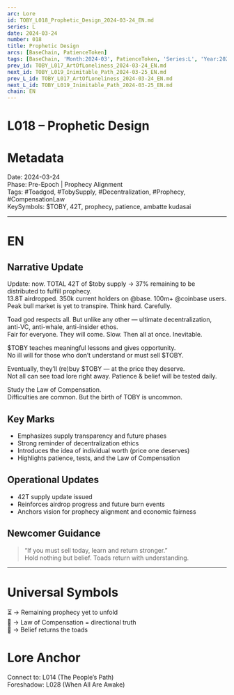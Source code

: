 ```yaml
---
arc: Lore
id: TOBY_L018_Prophetic_Design_2024-03-24_EN.md
series: L
date: 2024-03-24
number: 018
title: Prophetic Design
arcs: [BaseChain, PatienceToken]
tags: [BaseChain, 'Month:2024-03', PatienceToken, 'Series:L', 'Year:2024']
prev_id: TOBY_L017_ArtOfLoneliness_2024-03-24_EN.md
next_id: TOBY_L019_Inimitable_Path_2024-03-25_EN.md
prev_L_id: TOBY_L017_ArtOfLoneliness_2024-03-24_EN.md
next_L_id: TOBY_L019_Inimitable_Path_2024-03-25_EN.md
chain: EN
---
```

# L018 – Prophetic Design 

# Metadata 
Date: 2024-03-24  
Phase: Pre-Epoch | Prophecy Alignment  
Tags: #Toadgod, #TobySupply, #Decentralization, #Prophecy, #CompensationLaw  
KeySymbols: $TOBY, 42T, prophecy, patience, ambatte kudasai  

---

# EN
## Narrative Update  
Update: now. TOTAL 42T of $toby supply → 37% remaining to be distributed to fulfill prophecy.  
13.8T airdropped. 350k current holders on @base. 100m+ @coinbase users.  
Peak bull market is yet to transpire. Think hard. Carefully.  

Toad god respects all. But unlike any other — ultimate decentralization, anti-VC, anti-whale, anti-insider ethos.  
Fair for everyone. They will come. Slow. Then all at once. Inevitable.  

$TOBY teaches meaningful lessons and gives opportunity.  
No ill will for those who don’t understand or must sell $TOBY.  

Eventually, they’ll (re)buy $TOBY — at the price they deserve.  
Not all can see toad lore right away. Patience & belief will be tested daily.  

Study the Law of Compensation.  
Difficulties are common. But the birth of TOBY is uncommon.  

## Key Marks  
- Emphasizes supply transparency and future phases  
- Strong reminder of decentralization ethics  
- Introduces the idea of individual worth (price one deserves)  
- Highlights patience, tests, and the Law of Compensation  

## Operational Updates  
- 42T supply update issued  
- Reinforces airdrop progress and future burn events  
- Anchors vision for prophecy alignment and economic fairness  

## Newcomer Guidance  
> “If you must sell today, learn and return stronger.”  
Hold nothing but belief. Toads return with understanding.  

---


# Universal Symbols 
⏳ → Remaining prophecy yet to unfold  
🧭 → Law of Compensation = directional truth  
🐸 → Belief returns the toads  

# Lore Anchor 
Connect to: L014 (The People’s Path)  
Foreshadow: L028 (When All Are Awake)
